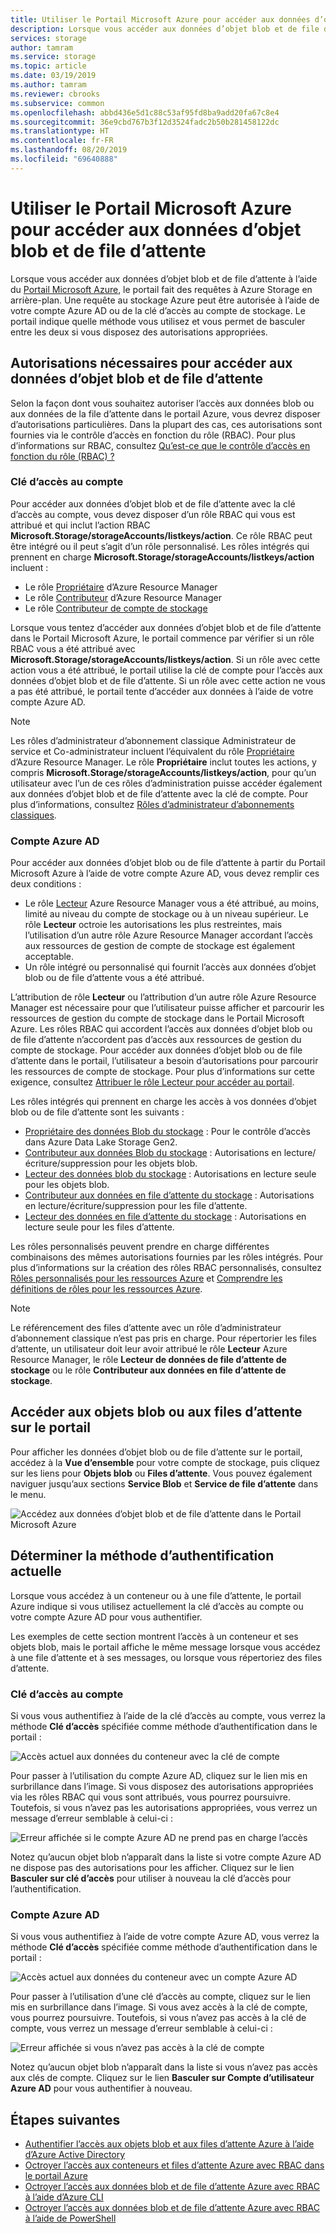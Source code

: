 ```yaml
---
title: Utiliser le Portail Microsoft Azure pour accéder aux données d’objet blob et de file d’attente - Stockage Azure
description: Lorsque vous accéder aux données d’objet blob et de file d’attente à l’aide du Portail Microsoft Azure, le portail fait des requêtes à Azure Storage en arrière-plan. Ces requêtes au stockage Azure peuvent être authentifiées et autorisées à l’aide de votre compte Azure AD ou de la clé d’accès au compte de stockage.
services: storage
author: tamram
ms.service: storage
ms.topic: article
ms.date: 03/19/2019
ms.author: tamram
ms.reviewer: cbrooks
ms.subservice: common
ms.openlocfilehash: abbd436e5d1c88c53af95fd8ba9add20fa67c8e4
ms.sourcegitcommit: 36e9cbd767b3f12d3524fadc2b50b281458122dc
ms.translationtype: HT
ms.contentlocale: fr-FR
ms.lasthandoff: 08/20/2019
ms.locfileid: "69640888"
---
```

# <a name="use-the-azure-portal-to-access-blob-or-queue-data"></a>Utiliser le Portail Microsoft Azure pour accéder aux données d’objet blob et de file d’attente

Lorsque vous accéder aux données d’objet blob et de file d’attente à l’aide du [Portail Microsoft Azure](https://portal.azure.com), le portail fait des requêtes à Azure Storage en arrière-plan. Une requête au stockage Azure peut être autorisée à l’aide de votre compte Azure AD ou de la clé d’accès au compte de stockage. Le portail indique quelle méthode vous utilisez et vous permet de basculer entre les deux si vous disposez des autorisations appropriées.  

## <a name="permissions-needed-to-access-blob-or-queue-data"></a>Autorisations nécessaires pour accéder aux données d’objet blob et de file d’attente

Selon la façon dont vous souhaitez autoriser l’accès aux données blob ou aux données de la file d’attente dans le portail Azure, vous devrez disposer d’autorisations particulières. Dans la plupart des cas, ces autorisations sont fournies via le contrôle d’accès en fonction du rôle (RBAC). Pour plus d’informations sur RBAC, consultez [Qu’est-ce que le contrôle d’accès en fonction du rôle (RBAC) ?](../../role-based-access-control/overview.md)

### <a name="account-access-key"></a>Clé d’accès au compte

Pour accéder aux données d’objet blob et de file d’attente avec la clé d’accès au compte, vous devez disposer d’un rôle RBAC qui vous est attribué et qui inclut l’action RBAC **Microsoft.Storage/storageAccounts/listkeys/action**. Ce rôle RBAC peut être intégré ou il peut s’agit d’un rôle personnalisé. Les rôles intégrés qui prennent en charge **Microsoft.Storage/storageAccounts/listkeys/action** incluent :

- Le rôle [Propriétaire](../../role-based-access-control/built-in-roles.md#owner) d’Azure Resource Manager
- Le rôle [Contributeur](../../role-based-access-control/built-in-roles.md#contributor) d’Azure Resource Manager
- Le rôle [Contributeur de compte de stockage](../../role-based-access-control/built-in-roles.md#storage-account-contributor)

Lorsque vous tentez d’accéder aux données d’objet blob et de file d’attente dans le Portail Microsoft Azure, le portail commence par vérifier si un rôle RBAC vous a été attribué avec **Microsoft.Storage/storageAccounts/listkeys/action**. Si un rôle avec cette action vous a été attribué, le portail utilise la clé de compte pour l’accès aux données d’objet blob et de file d’attente. Si un rôle avec cette action ne vous a pas été attribué, le portail tente d’accéder aux données à l’aide de votre compte Azure AD.

> [!NOTE]
> Les rôles d’administrateur d’abonnement classique Administrateur de service et Co-administrateur incluent l’équivalent du rôle [Propriétaire](../../role-based-access-control/built-in-roles.md#owner) d’Azure Resource Manager. Le rôle **Propriétaire** inclut toutes les actions, y compris **Microsoft.Storage/storageAccounts/listkeys/action**, pour qu’un utilisateur avec l’un de ces rôles d’administration puisse accéder également aux données d’objet blob et de file d’attente avec la clé de compte. Pour plus d’informations, consultez [Rôles d’administrateur d’abonnements classiques](../../role-based-access-control/rbac-and-directory-admin-roles.md#classic-subscription-administrator-roles).

### <a name="azure-ad-account"></a>Compte Azure AD

Pour accéder aux données d’objet blob ou de file d’attente à partir du Portail Microsoft Azure à l’aide de votre compte Azure AD, vous devez remplir ces deux conditions :

- Le rôle [Lecteur](../../role-based-access-control/built-in-roles.md#reader) Azure Resource Manager vous a été attribué, au moins, limité au niveau du compte de stockage ou à un niveau supérieur. Le rôle **Lecteur** octroie les autorisations les plus restreintes, mais l’utilisation d’un autre rôle Azure Resource Manager accordant l’accès aux ressources de gestion de compte de stockage est également acceptable.
- Un rôle intégré ou personnalisé qui fournit l’accès aux données d’objet blob ou de file d’attente vous a été attribué.

L’attribution de rôle **Lecteur** ou l’attribution d’un autre rôle Azure Resource Manager est nécessaire pour que l’utilisateur puisse afficher et parcourir les ressources de gestion du compte de stockage dans le Portail Microsoft Azure. Les rôles RBAC qui accordent l’accès aux données d’objet blob ou de file d’attente n’accordent pas d’accès aux ressources de gestion du compte de stockage. Pour accéder aux données d’objet blob ou de file d’attente dans le portail, l’utilisateur a besoin d’autorisations pour parcourir les ressources de compte de stockage. Pour plus d’informations sur cette exigence, consultez [Attribuer le rôle Lecteur pour accéder au portail](../common/storage-auth-aad-rbac-portal.md#assign-the-reader-role-for-portal-access).

Les rôles intégrés qui prennent en charge les accès à vos données d’objet blob ou de file d’attente sont les suivants :

- [Propriétaire des données Blob du stockage](../../role-based-access-control/built-in-roles.md#storage-blob-data-owner) : Pour le contrôle d’accès dans Azure Data Lake Storage Gen2.
- [Contributeur aux données Blob du stockage](../../role-based-access-control/built-in-roles.md#storage-blob-data-contributor) : Autorisations en lecture/écriture/suppression pour les objets blob.
- [Lecteur des données blob du stockage](../../role-based-access-control/built-in-roles.md#storage-blob-data-reader) : Autorisations en lecture seule pour les objets blob.
- [Contributeur aux données en file d’attente du stockage](../../role-based-access-control/built-in-roles.md#storage-queue-data-contributor) : Autorisations en lecture/écriture/suppression pour les file d’attente.
- [Lecteur des données en file d’attente du stockage](../../role-based-access-control/built-in-roles.md#storage-queue-data-reader) : Autorisations en lecture seule pour les files d’attente.
    
Les rôles personnalisés peuvent prendre en charge différentes combinaisons des mêmes autorisations fournies par les rôles intégrés. Pour plus d’informations sur la création des rôles RBAC personnalisés, consultez [Rôles personnalisés pour les ressources Azure](../../role-based-access-control/custom-roles.md) et [Comprendre les définitions de rôles pour les ressources Azure](../../role-based-access-control/role-definitions.md).

> [!NOTE]
> Le référencement des files d’attente avec un rôle d’administrateur d’abonnement classique n’est pas pris en charge. Pour répertorier les files d’attente, un utilisateur doit leur avoir attribué le rôle **Lecteur** Azure Resource Manager, le rôle **Lecteur de données de file d’attente de stockage** ou le rôle **Contributeur aux données en file d’attente de stockage**.

## <a name="navigate-to-blobs-or-queues-in-the-portal"></a>Accéder aux objets blob ou aux files d’attente sur le portail

Pour afficher les données d’objet blob ou de file d’attente sur le portail, accédez à la **Vue d’ensemble** pour votre compte de stockage, puis cliquez sur les liens pour **Objets blob** ou **Files d’attente**. Vous pouvez également naviguer jusqu’aux sections **Service Blob** et **Service de file d’attente** dans le menu. 

![Accédez aux données d’objet blob et de file d’attente dans le Portail Microsoft Azure](media/storage-access-blobs-queues-portal/blob-queue-access.png)

## <a name="determine-the-current-authentication-method"></a>Déterminer la méthode d’authentification actuelle

Lorsque vous accédez à un conteneur ou à une file d’attente, le portail Azure indique si vous utilisez actuellement la clé d’accès au compte ou votre compte Azure AD pour vous authentifier.

Les exemples de cette section montrent l’accès à un conteneur et ses objets blob, mais le portail affiche le même message lorsque vous accédez à une file d’attente et à ses messages, ou lorsque vous répertoriez des files d’attente.

### <a name="account-access-key"></a>Clé d’accès au compte

Si vous vous authentifiez à l’aide de la clé d’accès au compte, vous verrez la méthode **Clé d’accès** spécifiée comme méthode d’authentification dans le portail :

![Accès actuel aux données du conteneur avec la clé de compte](media/storage-access-blobs-queues-portal/auth-method-access-key.png)

Pour passer à l’utilisation du compte Azure AD, cliquez sur le lien mis en surbrillance dans l’image. Si vous disposez des autorisations appropriées via les rôles RBAC qui vous sont attribués, vous pourrez poursuivre. Toutefois, si vous n’avez pas les autorisations appropriées, vous verrez un message d’erreur semblable à celui-ci :

![Erreur affichée si le compte Azure AD ne prend pas en charge l’accès](media/storage-access-blobs-queues-portal/auth-error-azure-ad.png)

Notez qu’aucun objet blob n’apparaît dans la liste si votre compte Azure AD ne dispose pas des autorisations pour les afficher. Cliquez sur le lien **Basculer sur clé d’accès** pour utiliser à nouveau la clé d’accès pour l’authentification.

### <a name="azure-ad-account"></a>Compte Azure AD

Si vous vous authentifiez à l’aide de votre compte Azure AD, vous verrez la méthode **Clé d’accès** spécifiée comme méthode d’authentification dans le portail :

![Accès actuel aux données du conteneur avec un compte Azure AD](media/storage-access-blobs-queues-portal/auth-method-azure-ad.png)

Pour passer à l’utilisation d’une clé d’accès au compte, cliquez sur le lien mis en surbrillance dans l’image. Si vous avez accès à la clé de compte, vous pourrez poursuivre. Toutefois, si vous n’avez pas accès à la clé de compte, vous verrez un message d’erreur semblable à celui-ci :

![Erreur affichée si vous n’avez pas accès à la clé de compte](media/storage-access-blobs-queues-portal/auth-error-access-key.png)

Notez qu’aucun objet blob n’apparaît dans la liste si vous n’avez pas accès aux clés de compte. Cliquez sur le lien **Basculer sur Compte d’utilisateur Azure AD** pour vous authentifier à nouveau.

## <a name="next-steps"></a>Étapes suivantes

- [Authentifier l’accès aux objets blob et aux files d’attente Azure à l’aide d’Azure Active Directory](storage-auth-aad.md)
- [Octroyer l’accès aux conteneurs et files d’attente Azure avec RBAC dans le portail Azure](storage-auth-aad-rbac-portal.md)
- [Octroyer l’accès aux données blob et de file d’attente Azure avec RBAC à l’aide d’Azure CLI](storage-auth-aad-rbac-cli.md)
- [Octroyer l’accès aux données blob et de file d’attente Azure avec RBAC à l’aide de PowerShell](storage-auth-aad-rbac-powershell.md)
